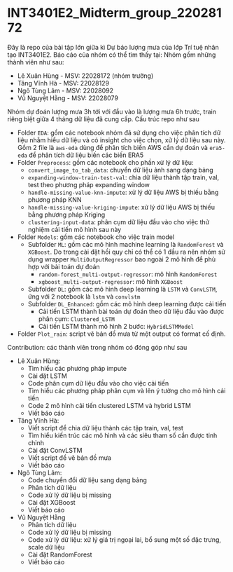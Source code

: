 # INT3401E2_Midterm_group_22028172

Đây là repo của bài tập lớn giữa kì Dự báo lượng mưa của lớp Trí tuệ nhân tạo INT3401E2. Báo cáo của nhóm có thể tìm thấy tại: Nhóm gồm những thành viên như sau: 
- Lê Xuân Hùng - MSV: 22028172 (nhóm trưởng)
- Tăng Vĩnh Hà - MSV: 22028129
- Ngô Tùng Lâm - MSV: 22028092
- Vũ Nguyệt Hằng - MSV: 22028079

Nhóm dự đoán lượng mưa 3h tới với đầu vào là lượng mưa 6h trước, train riêng biệt giữa 4 tháng dữ liệu đã cung cấp. Cấu trúc repo như sau
- Folder `EDA`: gồm các notebook nhóm đã sử dụng cho việc phân tích dữ liệu nhằm hiểu dữ liệu và có insight cho việc chọn, xử lý dữ liệu sau này. Gồm 2 file là `aws-eda` dùng để phân tích biến AWS cần dự đoán và `era5-eda` để phân tích dữ liệu biến các biến ERA5
- Folder `Preprocess`: gồm các notebook cho phần xử lý dữ liệu:
  - `convert_image_to_tab_data`: chuyển dữ liệu ảnh sang dạng bảng
  - `expanding-window-train-test-val`: chia dữ liệu thành tập train, val, test theo phương pháp expanding window
  - `handle-missing-value-knn-impute`: xử lý dữ liệu AWS bị thiếu bằng phương pháp KNN
  - `handle-missing-value-kriging-impute`: xử lý dữ liệu AWS bị thiếu bằng phương pháp Kriging
  - `clustering-input-data`: phân cụm dữ liệu đầu vào cho việc thử nghiệm cải tiến mô hình sau này
- Folder `Models`: gồm các notebook cho việc train model
  - Subfolder `ML`: gồm các mô hình machine learning là `RandomForest` và `XGBoost`. Do trong cài đặt hồi quy chỉ có thể có 1 đầu ra nên nhóm sử dụng wrapper `MultiOutputRegressor` bao ngoài 2 mô  hình để phù hợp với bài toán dự đoán
      - `random-forest_multi-output-regressor`: mô hình `RandomForest`
      - `xgboost_multi-output-regressor`: mô hình `XGBoost`
  - Subfolder `DL`: gồm các mô hình deep learning là `LSTM` và `ConvLSTM`, ứng với 2 notebook là `lstm` và `convlstm`
  - Subfolder `DL_Enhanced`: gồm các mô hình deep learning được cải tiến
      - Cải tiến LSTM thành bài toán dự đoán theo dữ liệu đầu vào được phân cụm: `Clustered_LSTM`
      - Cải tiến LSTM thành mô hình 2 bước: `HybridLSTMModel`
- Folder `Plot_rain`: script vẽ bản đồ mưa từ một output có format cố định.

Contribution: các thành viên trong nhóm có đóng góp như sau
- Lê Xuân Hùng:
    - Tìm hiểu các phương pháp impute 
    - Cài đặt LSTM
    - Code phân cụm dữ liệu đầu vào cho việc cải tiến
    - Tìm hiểu các phương pháp phân cụm và lên ý tưởng cho mô hình cải tiến
    - Code 2 mô hình cải tiến clustered LSTM và hybrid LSTM
    - Viết báo cáo
- Tăng Vĩnh Hà:
    - Viết script để chia dữ liệu thành các tập train, val, test
    - Tìm hiểu kiến trúc các mô hình và các siêu tham số cần được tinh chỉnh
    - Cài đặt ConvLSTM
    - Viết script để vẽ bản đồ mưa
    - Viết báo cáo
- Ngô Tùng Lâm:
    - Code chuyển đổi dữ liệu sang dạng bảng
    - Phân tích dữ liệu
    - Code xử lý dữ liệu bị missing
    - Cài đặt XGBoost
    - Viết báo cáo
- Vũ Nguyệt Hằng
    - Phân tích dữ liệu
    - Code xử lý dữ liệu bị missing
    - Code xử lý dữ liệu: xử lý giá trị ngoại lai, bổ sung một số đặc trưng, scale dữ liệu
    - Cài đặt RandomForest
    - Viết báo cáo